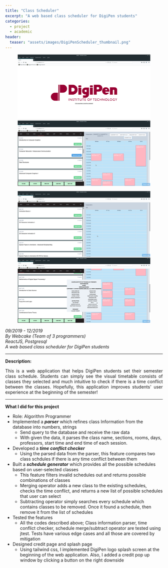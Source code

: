 ```yaml
---
title: "Class Scheduler"
excerpt: "A web based class scheduler for DigiPen students"
categories: 
  - project
  - academic
header:
  teaser: "assets/images/DigiPenScheduler_thumbnail.png"
---
```


<figure class="half">
    <a href="/assets/images/DigiPenScheduler_page1.png"><img src="/assets/images/DigiPenScheduler_page1.png"></a>
    <a href="/assets/images/DigiPenScheduler_page2.png"><img src="/assets/images/DigiPenScheduler_page2.png"></a>
</figure>
<figure class="half">
    <a href="/assets/images/DigiPenScheduler_page3.png"><img src="/assets/images/DigiPenScheduler_page3.png"></a>
    <a href="/assets/images/DigiPenScheduler_page4.png"><img src="/assets/images/DigiPenScheduler_page4.png"></a>
</figure>
<div style="text-align: center" markdown="1">
</div>

*09/2019 - 12/2019*  
*By Webcake (Team of 3 programmers)*  
*ReactJS, Postgresql*  
*A web based class scheduler for DigiPen students*  

---
**Description:**  
<div style="text-align: justify" markdown="1">
This is a web application that helps DigiPen students set their semester class schedule.  
Students can simply see the visual timetable consists of classes they selected and much intuitive to check if there is a time conflict between the classes.  
Hopefully, this application improves students' user experience at the beginning of the semester!
</div> 

---
**What I did for this project**  
  * Role: Algorithm Programmer  
  * Implemented a ***parser*** which refines class Information from the database into numbers, strings
	  - Send query to the database and receive the raw data
	  - With given the data, it parses the class name, sections, rooms, days, professors, start time and end time of each session.
  * Developed a ***time conflict checker*** 
	  - Using the parsed data from the parser, this feature compares two class schdules if there is any time conflict between them
  * Built a ***schedule generator*** which provides all the possible schedules based on user-selected classes
	  - This feature filters invalid schedules out and returns possible combinations of classes
	  - Merging operator adds a new class to the existing schedules, checks the time conflict, and returns a new list of possible schedules that user can select
	  - Subtracting operator simply searches every schedule which contains classes to be removed. Once it found a schedule, then remove it from the list of schedules
  * Tested the features
	  - All the codes described above; Class information parser, time conflict checker, schedule merge/subtract operator are tested using jtest. Tests have various edge cases and all those are covered by mitigation
  * Designed credit page and splash page
    - Using tailwind css, I implemented DigiPen logo splash screen at the beginning of the web application. Also, I added a credit pop up window by clicking a button on the right downside
  
